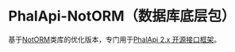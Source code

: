 # PhalApi-NotORM（数据库底层包）

基于[NotORM](https://www.notorm.com/)类库的优化版本，专门用于[PhalApi 2.x 开源接口框架](https://www.phalapi.net)。
